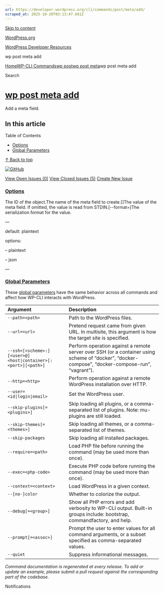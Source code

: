 ```yaml
---
url: https://developer.wordpress.org/cli/commands/post/meta/add/
scraped_at: 2025-10-20T03:13:47.681Z
---
```


[Skip to content](https://developer.wordpress.org/cli/commands/post/meta/add/#wp--skip-link--target)

[WordPress.org](https://wordpress.org/)

[WordPress Developer Resources](https://developer.wordpress.org/)

wp post meta add


[Home](https://developer.wordpress.org/)[WP-CLI Commands](https://developer.wordpress.org/cli/commands/)[wp post](https://developer.wordpress.org/cli/commands/post/)[wp post meta](https://developer.wordpress.org/cli/commands/post/meta/)wp post meta add

Search

# [wp post meta add](https://developer.wordpress.org/cli/commands/post/meta/add/)

Add a meta field.

## In this article

Table of Contents

- [Options](https://developer.wordpress.org/cli/commands/post/meta/add/#options)
- [Global Parameters](https://developer.wordpress.org/cli/commands/post/meta/add/#global-parameters)

[↑ Back to top](https://developer.wordpress.org/cli/commands/post/meta/add/#wp--skip-link--target)

[![GitHub](https://make.wordpress.org/cli/wp-content/plugins/wporg-cli/assets/images/github-mark.svg)](https://github.com/wp-cli/entity-command)

[View Open Issues (0)](https://github.com/login?return_to=%2Fissues%3Fq%3Dlabel%3Acommand%3Apost-meta-add+sort%3Aupdated-desc+org%3Awp-cli+is%3Aopen) [View Closed Issues (5)](https://github.com/login?return_to=%2Fissues%3Fq%3Dlabel%3Acommand%3Apost-meta-add+sort%3Aupdated-desc+org%3Awp-cli+is%3Aclosed) [Create New Issue](https://github.com/wp-cli/entity-command/issues/new)

### [Options](https://developer.wordpress.org/cli/commands/post/meta/add/\#options)

<id>The ID of the object.<key>The name of the meta field to create.\[<value>\]The value of the meta field. If omitted, the value is read from STDIN.\[--format=<format>\]The serialization format for the value.

—

default: plaintext

options:

– plaintext

– json

—

### [Global Parameters](https://developer.wordpress.org/cli/commands/post/meta/add/\#global-parameters)

These [global parameters](https://make.wordpress.org/cli/handbook/config/) have the same behavior across all commands and affect how WP-CLI interacts with WordPress.

| **Argument** | **Description** |
| :-- | :-- |
| `--path=<path>` | Path to the WordPress files. |
| `--url=<url>` | Pretend request came from given URL. In multisite, this argument is how the target site is specified. |
| `--ssh=[<scheme>:][<user>@]<host\|container>[:<port>][<path>]` | Perform operation against a remote server over SSH (or a container using scheme of “docker”, “docker-compose”, “docker-compose-run”, “vagrant”). |
| `--http=<http>` | Perform operation against a remote WordPress installation over HTTP. |
| `--user=<id\|login\|email>` | Set the WordPress user. |
| `--skip-plugins[=<plugins>]` | Skip loading all plugins, or a comma-separated list of plugins. Note: mu-plugins are still loaded. |
| `--skip-themes[=<themes>]` | Skip loading all themes, or a comma-separated list of themes. |
| `--skip-packages` | Skip loading all installed packages. |
| `--require=<path>` | Load PHP file before running the command (may be used more than once). |
| `--exec=<php-code>` | Execute PHP code before running the command (may be used more than once). |
| `--context=<context>` | Load WordPress in a given context. |
| `--[no-]color` | Whether to colorize the output. |
| `--debug[=<group>]` | Show all PHP errors and add verbosity to WP-CLI output. Built-in groups include: bootstrap, commandfactory, and help. |
| `--prompt[=<assoc>]` | Prompt the user to enter values for all command arguments, or a subset specified as comma-separated values. |
| `--quiet` | Suppress informational messages. |

_Command documentation is regenerated at every release. To add or update an example, please submit a pull request against the corresponding part of the codebase._

Notifications